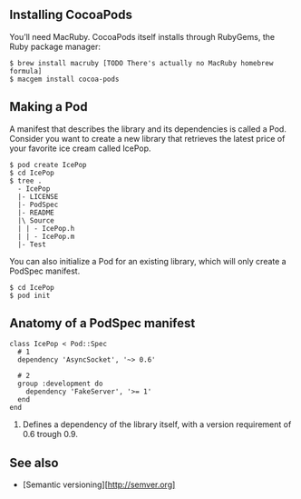 Installing CocoaPods
--------------------

You’ll need MacRuby. CocoaPods itself installs through RubyGems, the Ruby package manager:

    $ brew install macruby [TODO There's actually no MacRuby homebrew formula]
    $ macgem install cocoa-pods


Making a Pod
------------

A manifest that describes the library and its dependencies is called a Pod.
Consider you want to create a new library that retrieves the latest price of
your favorite ice cream called IcePop.

    $ pod create IcePop
    $ cd IcePop
    $ tree .
      - IcePop
      |- LICENSE
      |- PodSpec
      |- README
      |\ Source
      | | - IcePop.h
      | | - IcePop.m
      |- Test

You can also initialize a Pod for an existing library, which will only create a
PodSpec manifest.

    $ cd IcePop
    $ pod init


Anatomy of a PodSpec manifest
-----------------------------

    class IcePop < Pod::Spec
      # 1
      dependency 'AsyncSocket', '~> 0.6'

      # 2
      group :development do
        dependency 'FakeServer', '>= 1'
      end
    end

1. Defines a dependency of the library itself, with a version requirement of 0.6 trough 0.9.


See also
--------

* [Semantic versioning][http://semver.org]
